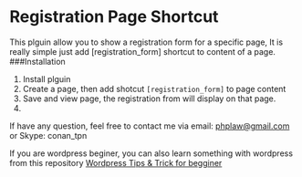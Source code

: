 # Registration Page Shortcut
This plguin allow you to show a registration form for a specific page, It is really simple just add [registration_form] shortcut to content of a page.
###Installation
1. Install plguin
2. Create a page, then add shotcut `[registration_form]` to page content
3. Save and view page, the registration from will display on that page.
4. 

If have any question, feel free to contact me via email: phplaw@gmail.com or Skype: conan_tpn

If you are wordpress beginer, you can also learn something with wordpress from  this repository [Wordpress Tips & Trick for begginer](https://github.com/phplaw/wordpress-tips-tricks)
